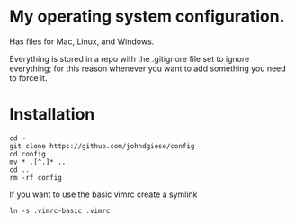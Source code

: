 # My operating system configuration.

Has files for Mac, Linux, and Windows.

Everything is stored in a repo with the .gitignore file set to ignore everything; for this reason whenever you want to add something you need to force it.

# Installation

    cd ~
    git clone https://github.com/johndgiese/config
    cd config
    mv * .[^.]* ..
    cd ..
    rm -rf config

If you want to use the basic vimrc create a symlink

    ln -s .vimrc-basic .vimrc
